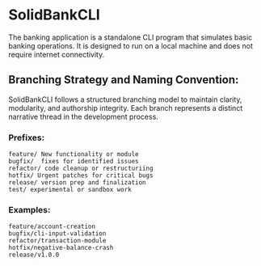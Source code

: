 # SolidBankCLI
The banking application is a standalone CLI program that simulates basic banking operations. It is designed to run on a local machine and does not require internet connectivity.

## Branching Strategy and Naming Convention:
SolidBankCLI follows a structured branching model to maintain clarity, modularity, and authorship integrity. 
Each branch represents a distinct narrative thread in the development process.

  ### Prefixes:
    feature/ New functionality or module
    bugfix/  fixes for identified issues
    refactor/ code cleanup or restructuriing
    hotfix/ Urgent patches for critical bugs
    release/ version prep and finalization
    test/ experimental or sandbox work

  ### Examples:
    feature/account-creation
    bugfix/cli-input-validation
    refactor/transaction-module
    hotfix/negative-balance-crash
    release/v1.0.0
    
